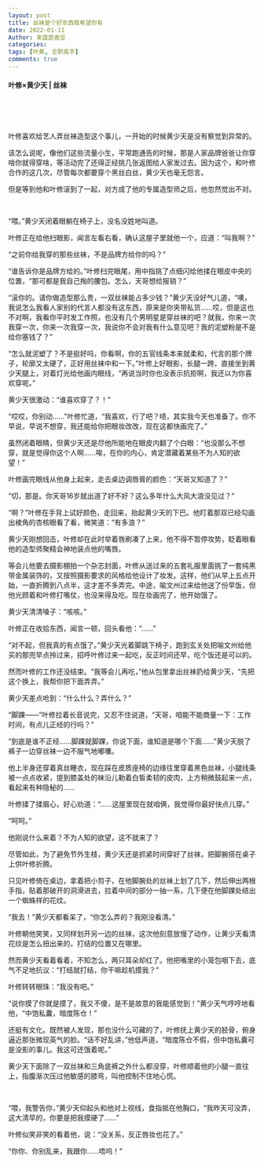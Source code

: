 ```yaml
---
layout: post
title: 丝袜是个好东西我希望你有
date: 2022-01-11
Author: 来盘茴香豆
categories: 
tags: [叶黄, 全职高手]
comments: true
--- 
```


#### 叶修×黄少天 | 丝袜


<br/><br/><br/>


叶修喜欢给艺人弄丝袜造型这个事儿，一开始的时候黄少天是没有察觉到异常的。

该怎么说呢，像他们这些流量小生，平常跑通告的时候，那是人家品牌爸爸让你穿啥你就得穿啥，等活动完了还得正经挑几张返图给人家发过去。因为这个，和叶修合作的这几次，尽管每次都要穿个黑丝白丝，黄少天也毫无怨言。

但是等到他和叶修滚到了一起，对方成了他的专属造型师之后，他忽然觉出不对。

<br/>

“喂。”黄少天闭着眼躺在椅子上，没名没姓地叫道。

叶修正在给他扫眼影，闻言左看右看，确认这屋子里就他一个，应道：“叫我啊？”

“之前你给我穿的那些丝袜，不是品牌方给你的吗？”

“谁告诉你是品牌方给的。”叶修扫完眼尾，用中指挑了点细闪给他揉在眼皮中央的位置，“那可都是我自己掏的腰包。怎么，天哥想给报销？”

“滚你的。请你做造型那么贵，一双丝袜能占多少钱？”黄少天没好气儿道，“噢，我说怎么我看人家别的代言人都没有这东西，原来是你夹带私货……哎，但是这也不对啊，我看你平时发工作照，也没有几个男明星是穿丝袜的吧？就我，你来一次我穿一次，你来一次我穿一次，我说你不会对我有什么意见吧？我的泥塑粉是不是给你塞钱了？”

“怎么就泥塑了？不是挺好吗，你看啊，你的五官线条本来就柔和，代言的那个牌子，轮廓又太硬了，正好用丝袜中和一下。”叶修上好眼影，长腿一跨，直接坐到黄少天腿上，对着灯光给他画内眼线，“再说当时你也没表示抗拒啊，我还以为你喜欢穿呢。”

黄少天很激动：“谁喜欢穿了？！”

“哎哎，你别动……”叶修忙道，“我喜欢，行了吧？啧，其实我今天也准备了。你不早说，早说不想穿，我还能给你把眼妆改改，现在这都快画完了。”

虽然闭着眼睛，但黄少天还是尽他所能地在眼皮内翻了个白眼：“也没那么不想穿，就是觉得你这个人啊……唉，在你的内心，肯定潜藏着某些不为人知的欲望！”

叶修画完眼线从他身上起来，走去桌边调唇膏的颜色：“天哥又知道了？”

“切，那是。你天哥16岁就出道了好不好？这么多年什么大风大浪没见过？”

“啊？”叶修在手背上试好颜色，走回来，抬起黄少天的下巴。他盯着那双已经勾画出棱角的杏核眼看了看，微笑道：“有多浪？”

黄少天刚想回击，叶修却在此时举着唇刷凑了上来，他不得不暂停攻势，眨着眼看他的造型师聚精会神地装点他的嘴唇。

等会儿他要去摄影棚拍一个杂志封面，叶修从送过来的五套礼服里面挑了一套纯黑带金属装饰的，又按照摄影要求的风格给他设计了妆发。这样，他们从早上五点开始，一直折腾到八点半，这才差不多弄完。中途，喻文州过来给他送了份早饭，但他光顾着和叶修打嘴仗，也没来得及吃。现在妆画完了，他开始饿了。

黄少天清清嗓子：“咳咳。”

叶修正在收拾东西，闻言一顿，回头看他：“……”

“对不起，但我真的有点饿了。”黄少天光着脚跳下椅子，跑到玄关处把喻文州给他买的那兜早点拎过来，招呼叶修过来一起吃，反正时间还早，吃个饭还是可以的。

然而叶修的工作还没结束。“我等会儿再吃，”他从包里拿出丝袜扔给黄少天，“先把这个换上，我帮你把下面弄弄。”

黄少天差点呛到：“什么什么？弄什么？”

“脚踝——”叶修拉着长音说完，又忍不住说道，“天哥，咱能不能商量一下：工作时间，有点儿正经的行吗？”

“到底是谁不正经……脚踝就脚踝，你说下面，谁知道是哪个下面……”黄少天脱了裤子一边穿丝袜一边不服气地嘟囔。

他上半身还穿着真丝睡衣，现在踩在皮质座椅的边缘往里穿着黑色丝袜，小腿线条被一点点收紧，提到膝盖处的袜沿儿勒着白皙柔韧的皮肉，上方稍微鼓起来一点，看起来有种隐秘的……

叶修揉了揉眉心，好心劝道：“……这屋里现在就咱俩，我觉得你最好快点儿穿。”

“呵呵。”

他刚说什么来着？不为人知的欲望，这不就来了？

尽管如此，为了避免节外生枝，黄少天还是抓紧时间穿好了丝袜，把脚腕搭在桌子上供叶修折腾。

只见叶修倚在桌边，拿着把小剪子，在他脚腕处的丝袜上划了几下，然后伸出两根手指，贴着那破开的洞滑进去，拉着中间的部分一抽一系，几下便在他脚踝处结出一个蜘蛛样的花纹。

“我去！”黄少天都看呆了，“你怎么弄的？我刚没看清。”

叶修朝他笑笑，又同样划开另一边的丝袜，这次他刻意放慢了动作，让黄少天看清花纹是怎么扭出来的，打结的位置又在哪里。

然而黄少天看着看着，不知怎么，两只耳朵却红了。他把嘴里的小笼包咽下去，底气不足地抗议：“打结就打结，你干嘛趁机摸我？”

叶修转转眼珠：“我没有吧。”

“说你摸了你就是摸了，我又不傻，是不是故意的我能感觉到！”黄少天气哼哼地看他，“中饱私囊，暗度陈仓！”

还挺有文化。既然被人发现，那也没什么可藏的了，叶修抚上黄少天的胫骨，俯身逼近那张微现英气的脸。“话不好乱讲，”他低声道，“暗度陈仓不假，但中饱私囊可是没影的事儿。我这可还饿着呢。”

黄少天下面除了一双丝袜和三角底裤之外什么都没穿，叶修顺着他的小腿一直往上，指腹渐次压过他敏感的膝弯，叫他控制不住地心慌。

<br/>

“喂，我警告你，”黄少天仰起头和他对上视线，食指抵在他胸口，“我昨天可没弄，这大清早的，你要是把我摸硬了……”

叶修似笑非笑的看着他，说：“没关系，反正唇妆也花了。”

“你你、你别乱来，我跟你……唔呜！"

<br/><br/><br/>
